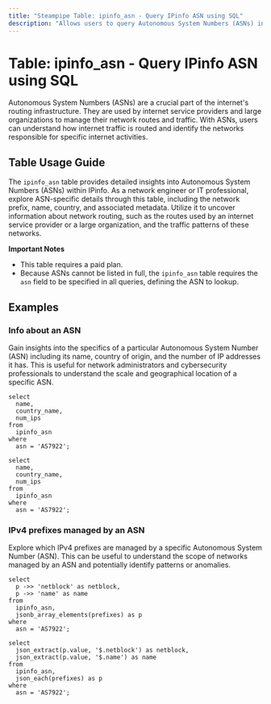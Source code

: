```yaml
---
title: "Steampipe Table: ipinfo_asn - Query IPinfo ASN using SQL"
description: "Allows users to query Autonomous System Numbers (ASNs) in IPinfo, providing insights into network routing and traffic patterns."
---
```


# Table: ipinfo_asn - Query IPinfo ASN using SQL

Autonomous System Numbers (ASNs) are a crucial part of the internet's routing infrastructure. They are used by internet service providers and large organizations to manage their network routes and traffic. With ASNs, users can understand how internet traffic is routed and identify the networks responsible for specific internet activities.

## Table Usage Guide

The `ipinfo_asn` table provides detailed insights into Autonomous System Numbers (ASNs) within IPinfo. As a network engineer or IT professional, explore ASN-specific details through this table, including the network prefix, name, country, and associated metadata. Utilize it to uncover information about network routing, such as the routes used by an internet service provider or a large organization, and the traffic patterns of these networks.

**Important Notes**
- This table requires a paid plan.
- Because ASNs cannot be listed in full, the `ipinfo_asn` table requires the `asn` field to be specified in all queries, defining the ASN to lookup.

## Examples

### Info about an ASN
Gain insights into the specifics of a particular Autonomous System Number (ASN) including its name, country of origin, and the number of IP addresses it has. This is useful for network administrators and cybersecurity professionals to understand the scale and geographical location of a specific ASN.

```sql+postgres
select
  name,
  country_name,
  num_ips
from
  ipinfo_asn
where
  asn = 'AS7922';
```

```sql+sqlite
select
  name,
  country_name,
  num_ips
from
  ipinfo_asn
where
  asn = 'AS7922';
```

### IPv4 prefixes managed by an ASN
Explore which IPv4 prefixes are managed by a specific Autonomous System Number (ASN). This can be useful to understand the scope of networks managed by an ASN and potentially identify patterns or anomalies.

```sql+postgres
select
  p ->> 'netblock' as netblock,
  p ->> 'name' as name
from
  ipinfo_asn,
  jsonb_array_elements(prefixes) as p
where
  asn = 'AS7922';
```

```sql+sqlite
select
  json_extract(p.value, '$.netblock') as netblock,
  json_extract(p.value, '$.name') as name
from
  ipinfo_asn,
  json_each(prefixes) as p
where
  asn = 'AS7922';
```